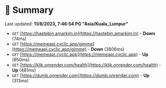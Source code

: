 # 📖 Summary
Last updated: **11/8/2023, 7:46:54 PG "Asia/Kuala_Lumpur"**

- `GET` [https://hastebin.amarkim.in](https://hastebin.amarkim.in) - **Down** (74ms)
- `GET` [https://memeapi.cyclic.app/gimme](https://memeapi.cyclic.app/gimme) - **Down** (3806ms)
- `GET` [https://memeapi.cyclic.app](https://memeapi.cyclic.app) - **Up** (950ms)
- `GET` [https://klik.onrender.com/health](https://klik.onrender.com/health) - **Up** (481ms)
- `GET` [https://dumb.onrender.com](https://dumb.onrender.com) - **Up** (313ms)
